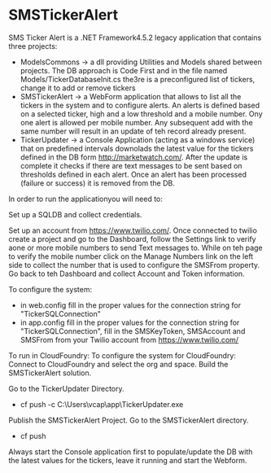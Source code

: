 # SMSTickerAlert

SMS Ticker Alert is a .NET Framework4.5.2 legacy application that contains three projects:
- ModelsCommons -> a dll providing Utilities and Models shared between projects. The DB approach is Code First and in the file named Models/TickerDatabaseInit.cs the3re is a preconfigured list of tickers, change it to add or remove tickers
- SMSTickerAlert -> a WebForm application that allows to list all the tickers in the system and to configure alerts. An alerts is defined based on a selected ticker, high and a low threshold and a mobile number. Ony one alert is allowed per mobile number. Any subsequent add with the same number will result in an update of teh record already present.
- TickerUpdater -> a Console Application (acting as a windows service) that on predefined intervals downolads the latest value for the tickers defined in the DB form http://marketwatch.com/. After the update is complete it checks if there are text messages to be sent based on thresholds defined in each alert. Once an alert has been processed (failure or success) it is removed from the DB.

In order to run the applicationyou will need to:

Set up a SQLDB and collect credentials.

Set up an account from https://www.twilio.com/. Once connected to twilio create a project and go to the Dashboard, follow the Settings link to verify aone or more mobile numbers to send Text messages to. While on teh page to verify the mobile number click on the Manage Numbers link on the left side to collect the number that is used to configure the SMSFrom property. Go back to teh Dashboard and collect Account and Token information.

To configure the system:
- in web.config fill in the proper values for the connection string for "TickerSQLConnection"
- in app.config fill in the proper values for the connection string for "TickerSQLConnection", fill in the SMSKeyToken, SMSAccount and SMSFrom from your Twilio account from https://www.twilio.com/

To run in CloudFoundry:
To configure the system for CloudFoundry: Connect to CloudFoundry and select the org and space. Build the SMSTickerAlert solution.

Go to the TickerUpdater Directory.
- cf push -c C:\Users\vcap\app\TickerUpdater.exe

Publish the SMSTickerAlert Project. Go to the SMSTickerAlert directory.

- cf push 

Always start the Console application first to populate/update the DB with the latest values for the tickers, leave it running and start the Webform.
